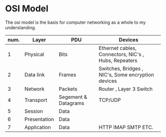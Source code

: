 # OSI Model

The osi model is the basis for computer networking as a whole to my understanding.


|num.| Layer | PDU | Devices |
|----|--------|----|------------|
|1   | Physical | Bits | Ethernet cables, Connectors, NIC's , Hubs, Repeaters|
|2   | Data link| Frames | Switches, Bridges , NIC's, Some encryption devices|
|3   | Network  | Packets| Router , Layer 3 Switch |
|4   | Transport | Segement & Datagrams | TCP/UDP |
|5  | Session  | Data   | | 
|6   | Presentation | Data | |
|7   | Application | Data  | HTTP IMAP SMTP ETC. |


